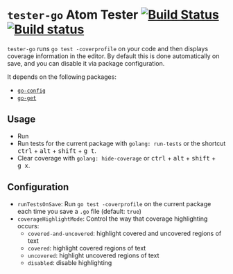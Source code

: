 # `tester-go` Atom Tester [![Build Status](https://travis-ci.org/joefitzgerald/tester-go.svg?branch=master)](https://travis-ci.org/joefitzgerald/tester-go) [![Build status](https://ci.appveyor.com/api/projects/status/wgivdhtdd0foyylw/branch/master?svg=true)](https://ci.appveyor.com/project/joefitzgerald/tester-go/branch/master)

`tester-go` runs `go test -coverprofile` on your code and then displays coverage
information in the editor. By default this is done automatically on save, and you can disable it via package configuration.

It depends on the following packages:

* [`go-config`](https://atom.io/packages/go-config)
* [`go-get`](https://atom.io/packages/go-get)

## Usage

* Run
* Run tests for the current package with `golang: run-tests` or the shortcut <kbd>ctrl</kbd> + <kbd>alt</kbd> + <kbd>shift</kbd> + <kbd>g</kbd>&nbsp;&nbsp;<kbd>t</kbd>.
* Clear coverage with `golang: hide-coverage` or <kbd>ctrl</kbd> + <kbd>alt</kbd> + <kbd>shift</kbd> + <kbd>g</kbd>&nbsp;&nbsp;<kbd>x</kbd>.

## Configuration

* `runTestsOnSave`: Run `go test -coverprofile` on the current package each
time you save a `.go` file (default: `true`)
* `coverageHighlightMode`: Control the way that coverage highlighting occurs:
  * `covered-and-uncovered`: highlight covered and uncovered regions of text
  * `covered`: highlight covered regions of text
  * `uncovered`: highlight uncovered regions of text
  * `disabled`: disable highlighting
